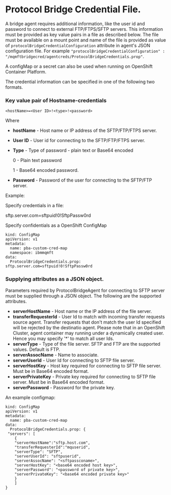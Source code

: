 # Protocol Bridge Credential File. 
A bridge agent requires additional information, like the user id and password to connect to external FTP/FTPS/SFTP servers. This information must be provided as key value pairs in a file as described below. The file must be available on a mount point and name of the file is provided as value of `protocolBridgeCredentialConfiguration` attribute in agent's JSON configuration file. For example `"protocolBridgeCredentialConfiguration" : "/mqmftbridgecred/agentcreds/ProtocolBridgeCredentials.prop"`.

A configMap or a secret can also be used when running on OpenShift Container Platform. 

The credential information can be specified in one of the following two formats.

### Key value pair of Hostname-credentials

`<hostName>=<User ID>!<type>!<password>`

Where 
- **hostName** - Host name or IP address of the SFTP/FTP/FTPS server.
- **User ID** - User id for connecting to the SFTP/FTP/FTPS server.
- **Type** - Type of password - plain text or Base64 encoded

   0 - Plain text password

   1 - Base64 encoded password.

- **Password** - Password of the user for connecting to the SFTP/FTP server.

Example:

Specify credentials in a file:

sftp.server.com=sftpuid!0!SftpPassw0rd

Specify confidentials as a OpenShift ConfigMap
```
kind: ConfigMap
apiVersion: v1
metadata:
  name: pba-custom-cred-map
  namespace: ibmmqmft
data:
  ProtocolBridgeCredentials.prop: sftp.server.com=sftpuid!0!SftpPassw0rd
```

### Supplying attributes as a JSON object.
Parameters required by ProtocolBridgeAgent for connecting to SFTP server must be supplied through a JSON object. The following are the supported attributes. 

- **serverHostName** - Host name or the IP address of the file server.
- **transferRequesterId** - User Id to match with incoming transfer requests source agent. Transfer requests that don't match the user Id specified will be rejected by the destinatio agent. Please note that in an OpenShift Cluster, agent container may running under a dynamically created user. Hence you may specify '*' to match all user Ids.
- **serverType** - Type of the file server. SFTP and FTP are the supported values. Default is FTP.
- **serverAssocName** - Name to associate.
- **serverUserId** - User Id for connecting to SFTP file server.
- **serverHostKey** - Host key required for connecting to SFTP file server. Must be in Base64 encoded format.
- **serverPrivateKey** - Private key required for connecting to SFTP file server. Must be in Base64 encoded format.
- **serverPassword** - Password for the private key.

An example configmap:

```
kind: ConfigMap
apiVersion: v1
metadata:
  name: pba-custom-cred-map
data:
  ProtocolBridgeCredentials.prop: {
 "servers": [
	{
	"serverHostName":"sftp.host.com",
	"transferRequesterId":"mquserid",
	"serverType": "SFTP",
	"serverUserId": "sftpuserid",
	"serverAssocName": "<sftpassconame>",
	"serverHostKey": "<base64 encoded host key>",
	"serverPassword": "<password of private key>",
	"serverPrivateKey": "<base64 encoded private key>"
	}
	]
}
```
